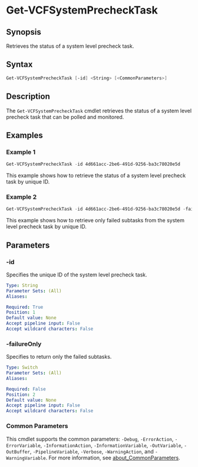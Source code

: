 # Get-VCFSystemPrecheckTask

## Synopsis

Retrieves the status of a system level precheck task.

## Syntax

```powershell
Get-VCFSystemPrecheckTask [-id] <String> [<CommonParameters>]
```

## Description

The `Get-VCFSystemPrecheckTask` cmdlet retrieves the status of a system level precheck task that can be polled and monitored.

## Examples

### Example 1

```powershell
Get-VCFSystemPrecheckTask -id 4d661acc-2be6-491d-9256-ba3c78020e5d
```

This example shows how to retrieve the status of a system level precheck task by unique ID.

### Example 2

```powershell
Get-VCFSystemPrecheckTask -id 4d661acc-2be6-491d-9256-ba3c78020e5d -failureOnly
```

This example shows how to retrieve only failed subtasks from the system level precheck task by unique ID.

## Parameters

### -id

Specifies the unique ID of the system level precheck task.

```yaml
Type: String
Parameter Sets: (All)
Aliases:

Required: True
Position: 1
Default value: None
Accept pipeline input: False
Accept wildcard characters: False
```
### -failureOnly

Specifies to return only the failed subtasks.

```yaml
Type: Switch
Parameter Sets: (All)
Aliases:

Required: False
Position: 2
Default value: None
Accept pipeline input: False
Accept wildcard characters: False
```
### Common Parameters

This cmdlet supports the common parameters: `-Debug`, `-ErrorAction`, `-ErrorVariable`, `-InformationAction`, `-InformationVariable`, `-OutVariable`, `-OutBuffer`, `-PipelineVariable`, `-Verbose`, `-WarningAction`, and `-WarningVariable`. For more information, see [about_CommonParameters](http://go.microsoft.com/fwlink/?LinkID=113216).
